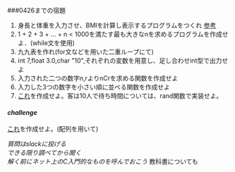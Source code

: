 ###0426までの宿題
1. 身長と体重を入力させ、BMIを計算し表示するプログラムをつくれ  [参考](https://ja.wikipedia.org/wiki/%E3%83%9C%E3%83%87%E3%82%A3%E3%83%9E%E3%82%B9%E6%8C%87%E6%95%B0)
2. 1 + 2 + 3 + … + n < 1000を満たす最も大きなnを求めるプログラムを作成せよ．(while文を使用)
3. 九九表を作れ(for文などを用いた二重ループにて)
4. int 7,float 3.0,char "10",それぞれの変数を用意し、足し合わせint型で出力せよ
5. 入力された二つの数字n,rよりnCrを求める関数を作成せよ
6. 入力した3つの数字を小さい順に並べる関数を作成せよ
7. [これ](http://judge.u-aizu.ac.jp/onlinejudge/description.jsp?id=0112)を作成せよ。客は10人で待ち時間については、rand関数で実装せよ。

#### *challenge* 
[これ](http://judge.u-aizu.ac.jp/onlinejudge/description.jsp?id=0127)を作成せよ。(配列を用いて)

*質問はslackに投げる  
できる限り調べてから聞く  
解く前にネット上のC入門的なものを呼んでおこう*
教科書についても